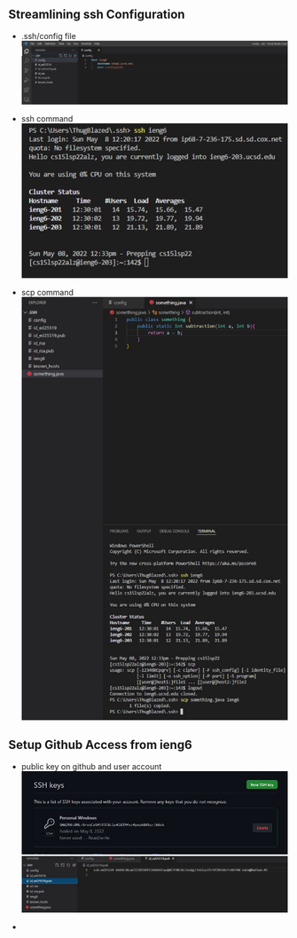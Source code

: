 ## Streamlining ssh Configuration
- .ssh/config file  
![streamline1](streamline1.JPG)

- ssh command  
![streamline2](streamline2.JPG)

- scp command  
![streamline3](streamline3.JPG)

## Setup Github Access from ieng6
- public key on github and user account  
![setup1](setup1.JPG)  
![setup2](setup2.JPG)
  
-
